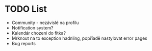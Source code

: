 TODO List
==========
* Community - nezávislé na profilu
* Notification system?
* Kalendár chození do fitka? 
* Mrknout na to exception hadnling, popříadě nastylovat error pages
* Bug reports